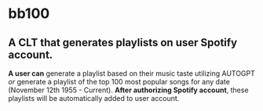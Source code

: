 # bb100
A CLT that generates playlists on user Spotify account. 
-----
**A user can** generate a playlist based on their music taste utilizing AUTOGPT *or* generate a playlist of the top 100 most popular songs for any date (November 12th 1955 - Current). **After authorizing Spotify account**, these playlists will be automatically added to user account.
